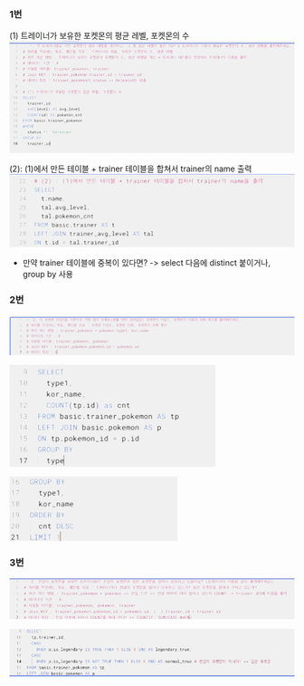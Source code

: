 ### 1번

(1) 트레이너가 보유한 포켓몬의 평균 레벨, 포켓몬의 수
![SQL1](./image/week8/SQL2.png) <br/>

(2): (1)에서 만든 테이블 + trainer 테이블을 합쳐서 trainer의 name 출력
![SQL1](./image/week8/SQL3.png) <br/>

- 만약 trainer 테이블에 중복이 있다면? -> select 다음에 distinct 붙이거나, group by 사용

### 2번

![SQL1](./image/week8/SQL5.png) <br/>

![SQL1](./image/week8/SQL6.png) <br/>

![SQL1](./image/week8/SQL7.png) <br/>



### 3번
![SQL1](./image/week8/SQL8.png) <br/>

![SQL1](./image/week8/SQL9.png) <br/>

